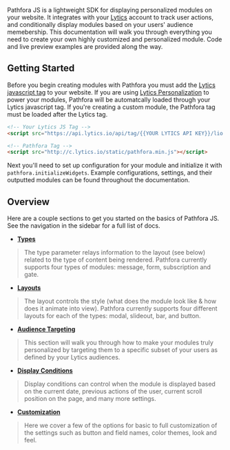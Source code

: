 Pathfora JS is a lightweight SDK for displaying personalized modules on your website. It integrates with your [Lytics](http://www.getlytics.com/) account to track user actions, and conditionally display modules based on your users' audience memebership. This documentation will walk you through everything you need to create your own highly customized and personalized module. Code and live preview examples are provided along the way.

## Getting Started
Before you begin creating modules with Pathfora you must add the [Lytics javascript tag](https://activate.getlytics.com/#/documentation/jstag_anon) to your website. If you are using [Lytics Personalization](#) to power your modules, Pathfora will be automatcally loaded through your Lytics javascript tag. If you're creating a custom module, the Pathfora tag must be loaded after the Lytics tag.

``` html
<!-- Your Lytics JS Tag -->
<script src="https://api.lytics.io/api/tag/{{YOUR LYTICS API KEY}}/lio.js"></script>

<!-- Pathfora Tag -->
<script src="http://c.lytics.io/static/pathfora.min.js"></script>
```

Next you'll need to set up configuration for your module and initialize it with `pathfora.initializeWidgets`. Example configurations, settings, and their outputted modules can be found throughout the documentation.

## Overview
Here are a couple sections to get you started on the basics of Pathfora JS. See the navigation in the sidebar for a full list of docs.

- **[Types](types/message.md)** 
> The type parameter relays information to the layout (see below) related to the type of content being rendered. Pathfora currently supports four types of modules: message, form, subscription and gate.

- **[Layouts](layouts/modal.md)**
> The layout controls the style (what does the module look like & how does it animate into view). Pathfora currently supports four different layouts for each of the types: modal, slideout, bar, and button.

- **[Audience Targeting](targeting.md)**
> This section will walk you through how to make your modules truly personalized by targeting them to a specific subset of your users as defined by your Lytics audiences.

- **[Display Conditions](display_conditions.md)**
> Display conditions can control when the module is displayed based on the current date, previous actions of the user, current scroll position on the page, and many more settings.

- **[Customization](customization/themes.md)** 
> Here we cover a few of the options for basic to full customization of the settings such as button and field names, color themes, look and feel.